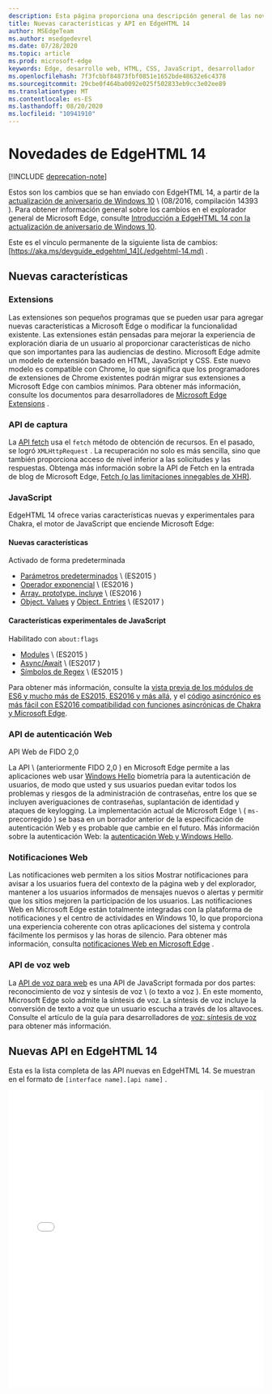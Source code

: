 ```yaml
---
description: Esta página proporciona una descripción general de las novedades de EdgeHTML 14.
title: Nuevas características y API en EdgeHTML 14
author: MSEdgeTeam
ms.author: msedgedevrel
ms.date: 07/28/2020
ms.topic: article
ms.prod: microsoft-edge
keywords: Edge, desarrollo web, HTML, CSS, JavaScript, desarrollador
ms.openlocfilehash: 7f3fcbbf84873fbf0851e1652bde48632e6c4378
ms.sourcegitcommit: 29cbe0f464ba0092e025f502833eb9cc3e02ee89
ms.translationtype: MT
ms.contentlocale: es-ES
ms.lasthandoff: 08/20/2020
ms.locfileid: "10941910"
---
```

# Novedades de EdgeHTML 14  

[!INCLUDE [deprecation-note](../../includes/legacy-edge-note.md)]  

Estos son los cambios que se han enviado con EdgeHTML 14, a partir de la [actualización de aniversario de Windows 10](https://blogs.windows.com/windowsexperience/2016/06/29) \ (08/2016, compilación 14393 \).  Para obtener información general sobre los cambios en el explorador general de Microsoft Edge, consulte [Introducción a EdgeHTML 14 con la actualización de aniversario de Windows 10](https://blogs.windows.com/msedgedev/2016/08/04).  

Este es el vínculo permanente de la siguiente lista de cambios: [https://aka.ms/devguide_edgehtml_14](./edgehtml-14.md) .  

## Nuevas características  

### Extensions  

Las extensiones son pequeños programas que se pueden usar para agregar nuevas características a Microsoft Edge o modificar la funcionalidad existente.  Las extensiones están pensadas para mejorar la experiencia de exploración diaria de un usuario al proporcionar características de nicho que son importantes para las audiencias de destino.  Microsoft Edge admite un modelo de extensión basado en HTML, JavaScript y CSS.  Este nuevo modelo es compatible con Chrome, lo que significa que los programadores de extensiones de Chrome existentes podrán migrar sus extensiones a Microsoft Edge con cambios mínimos.  Para obtener más información, consulte los documentos para desarrolladores de [Microsoft Edge Extensions](../../extensions/index.md) .  

### API de captura  
La [API fetch](https://fetch.spec.whatwg.org#fetch-api) usa el `fetch` método de obtención de recursos.  En el pasado, se logró `XMLHttpRequest` .  La recuperación no solo es más sencilla, sino que también proporciona acceso de nivel inferior a las solicitudes y las respuestas.  Obtenga más información sobre la API de Fetch en la entrada de blog de Microsoft Edge, [Fetch (o las limitaciones innegables de XHR)](https://blogs.windows.com/msedgedev/2016/05/24).  

### JavaScript  

EdgeHTML 14 ofrece varias características nuevas y experimentales para Chakra, el motor de JavaScript que enciende Microsoft Edge:  

#### Nuevas características  

Activado de forma predeterminada  

*   [Parámetros predeterminados](https://developer.microsoft.com/microsoft-edge/platform/status/defaultparameteres6) \ (ES2015 \)
*   [Operador exponencial](https://developer.microsoft.com/microsoft-edge/platform/status/exponentiationoperatores2016) \ (ES2016 \)
*   [Array. prototype. incluye](https://developer.microsoft.com/microsoft-edge/platform/status/arrayprototypeincludeses2016) \ (ES2016 \)
*   [Object. Values](https://developer.mozilla.org/docs/Web/JavaScript/Reference/Global_Objects/Object/values) y [Object. Entries](https://developer.mozilla.org/docs/Web/JavaScript/Reference/Global_Objects/Object/entries) \ (ES2017 \)  

#### Características experimentales de JavaScript  

Habilitado con `about:flags`  

*   [Modules](https://blogs.windows.com/msedgedev/2016/05/17) \ (ES2015 \)  
*   [Async/Await](https://developer.microsoft.com/microsoft-edge/platform/status/asyncfunctionses2016) \ (ES2017 \)  
*   [Símbolos de Regex](https://developer.microsoft.com/microsoft-edge/platform/status/regexpbuiltinses6) \ (ES2015 \)  

Para obtener más información, consulte la [vista previa de los módulos de ES6 y mucho más de ES2015, ES2016 y más allá,](https://blogs.windows.com/msedgedev/2016/05/17) y el [código asincrónico es más fácil con ES2016 compatibilidad con funciones asincrónicas de Chakra y Microsoft Edge](https://blogs.windows.com/msedgedev/2015/09/30).  

### API de autenticación Web  

API Web de FIDO 2,0  

La API \ (anteriormente FIDO 2,0 \) en Microsoft Edge permite a las aplicaciones web usar [Windows Hello](https://www.microsoft.com/windows/comprehensive-security) biometría para la autenticación de usuarios, de modo que usted y sus usuarios puedan evitar todos los problemas y riesgos de la administración de contraseñas, entre los que se incluyen averiguaciones de contraseñas, suplantación de identidad y ataques de keylogging.  La implementación actual de Microsoft Edge \ ( `ms-` precorregido \) se basa en un borrador anterior de la especificación de autenticación Web y es probable que cambie en el futuro.  Más información sobre la autenticación Web: la  [autenticación Web y Windows Hello](../windows-integration/web-authentication.md).

### Notificaciones Web
Las notificaciones web permiten a los sitios Mostrar notificaciones para avisar a los usuarios fuera del contexto de la página web y del explorador, mantener a los usuarios informados de mensajes nuevos o alertas y permitir que los sitios mejoren la participación de los usuarios.  Las notificaciones Web en Microsoft Edge están totalmente integradas con la plataforma de notificaciones y el centro de actividades en Windows 10, lo que proporciona una experiencia coherente con otras aplicaciones del sistema y controla fácilmente los permisos y las horas de silencio.  Para obtener más información, consulta [notificaciones Web en Microsoft Edge](https://blogs.windows.com/msedgedev/2016/05/16) .  

### API de voz web
La [API de voz para web](https://dvcs.w3.org/hg/speech-api/raw-file/tip/speechapi.html) es una API de JavaScript formada por dos partes: reconocimiento de voz y síntesis de voz \ (o texto a voz \).  En este momento, Microsoft Edge solo admite la síntesis de voz.  La síntesis de voz incluye la conversión de texto a voz que un usuario escucha a través de los altavoces.  Consulte el artículo de la guía para desarrolladores de [voz: síntesis de voz](https://developer.mozilla.org/docs/Web/API/Web_Speech_API) para obtener más información.  

## Nuevas API en EdgeHTML 14

Esta es la lista completa de las API nuevas en EdgeHTML 14.  Se muestran en el formato de `[interface name].[api name]` .  

<iframe height='585' scrolling='no' title='Nuevas API en EdgeHTML 14' src='//codepen.io/MSEdgeDev/embed/oWMEPE/?height=585&theme-id=23761&default-tab=result&embed-version=2' frameborder='no' allowtransparency='true' allowfullscreen='true' style='width: 100%;'>Consulta las <a href='https://codepen.io/MSEdgeDev/pen/oWMEPE/'> nuevas API de Pen en EdgeHTML 14 de </a> MSEdgeDev ( <a href='https://codepen.io/MSEdgeDev'> @MSEdgeDev </a> ) en <a href='https://codepen.io'> CodePen </a> .</iframe>  
